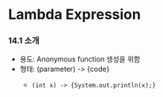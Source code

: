 # Lambda Expression
### 14.1 소개
* 용도: Anonymous function 생성을 위함
* 형태: (parameter) -> {code}
    * <pre><code>(int x) -> {System.out.println(x);} </code></pre>